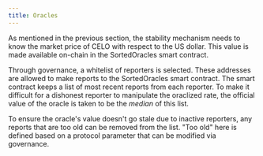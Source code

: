 ```yaml
---
title: Oracles
---
```


As mentioned in the previous section, the stability mechanism needs to know the market price of CELO with respect to the US dollar. This value is made available on-chain in the SortedOracles smart contract.

Through governance, a whitelist of reporters is selected. These addresses are allowed to make reports to the SortedOracles smart contract. The smart contract keeps a list of most recent reports from each reporter. To make it difficult for a dishonest reporter to manipulate the oraclized rate, the official value of the oracle is taken to be the _median_ of this list.

To ensure the oracle's value doesn't go stale due to inactive reporters, any reports that are too old can be removed from the list. "Too old" here is defined based on a protocol parameter that can be modified via governance.
